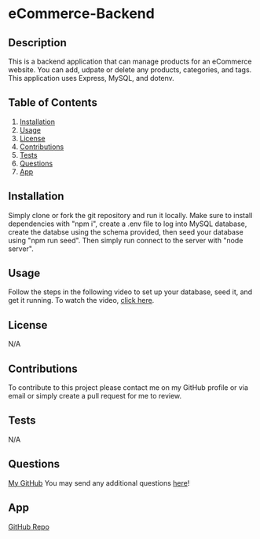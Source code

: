# eCommerce-Backend

## Description

This is a backend application that can manage products for an eCommerce website. You can add, udpate or delete any products, categories, and tags. This application uses Express, MySQL, and dotenv. 

## Table of Contents

1. [Installation](#installation)
2. [Usage](#usage)
3. [License](#license)
4. [Contributions](#contributions)
5. [Tests](#tests)
6. [Questions](#questions)
7. [App](#app)

## Installation

Simply clone or fork the git repository and run it locally. Make sure to install dependencies with "npm i", create a .env file to log into MySQL database, create the databse using the schema provided, then seed your database using "npm run seed". Then simply run connect to the server with "node server".

## Usage

Follow the steps in the following video to set up your database, seed it, and get it running. To watch the video, [click here](https://drive.google.com/file/d/17XKElPIHQopvptUTQwO4KMkpDhLXtW_c/view?usp=sharing).

## License

N/A

## Contributions

To contribute to this project please contact me on my GitHub profile or via email or simply create a pull request for me to review.

## Tests

N/A

## Questions

[My GitHub](https://github.com/codejoes)
You may send any additional questions [here](josephscodes@gmail.com)!

## App

[GitHub Repo](https://github.com/codejoes/eCommerce-Backend)


